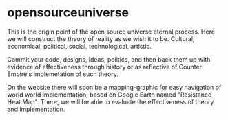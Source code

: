 # opensourceuniverse
This is the origin point of the open source universe eternal process. Here we will construct the theory of reality as we wish it to be. Cultural, economical, political, social, technological, artistic. 

Commit your code, designs, ideas, politics, and then back them up with evidence of effectiveness through history or as reflective
of Counter Empire's implemetation of such theory.  

On the website there will soon be a mapping-graphic for easy navigation of world world implementation, based on Google Earth
named "Resistance Heat Map". There, we will be able to evaluate the effectiveness of theory and implementation. 
